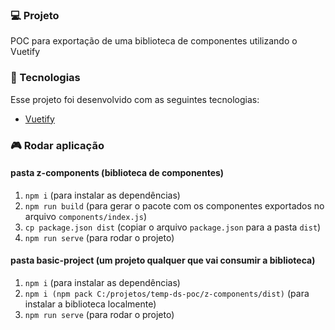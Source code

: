 ### 💻 Projeto

POC para exportação de uma biblioteca de componentes utilizando o Vuetify

### 🚀 Tecnologias

Esse projeto foi desenvolvido com as seguintes tecnologias:

- [Vuetify](https://vuetifyjs.com/)

### 🎮 Rodar aplicação

#### pasta z-components (biblioteca de componentes)

1. `npm i` (para instalar as dependências)
2. `npm run build` (para gerar o pacote com os componentes exportados no arquivo `components/index.js`)
3. `cp package.json dist` (copiar o arquivo `package.json` para a pasta `dist`)
4. `npm run serve` (para rodar o projeto)

#### pasta basic-project (um projeto qualquer que vai consumir a biblioteca)

1. `npm i` (para instalar as dependências)
2. `npm i (npm pack C:/projetos/temp-ds-poc/z-components/dist)` (para instalar a biblioteca localmente)
3. `npm run serve` (para rodar o projeto)
